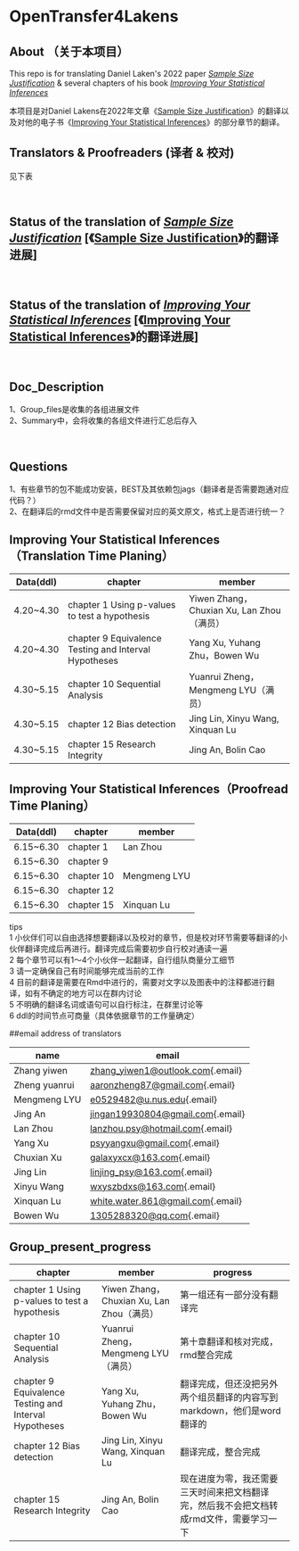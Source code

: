 # OpenTransfer4Lakens

## About （关于本项目）

This repo is for translating Daniel Laken's 2022 paper [*Sample Size Justification*](https://doi.org/10.1525/collabra.33267) & several chapters of his book [*Improving Your Statistical Inferences*](https://lakens.github.io/statistical_inferences/)

本项目是对Daniel Lakens在2022年文章《[Sample Size Justification](https://doi.org/10.1525/collabra.33267)》的翻译以及对他的电子书《[Improving Your Statistical Inferences](https://lakens.github.io/statistical_inferences/)》的部分章节的翻译。

## Translators & Proofreaders (译者 & 校对)

见下表

<br>

## Status of the translation of [*Sample Size Justification*](https://doi.org/10.1525/collabra.33267) [《[Sample Size Justification](https://doi.org/10.1525/collabra.33267)》的翻译进展]

<br>

## Status of the translation of [*Improving Your Statistical Inferences*](https://lakens.github.io/statistical_inferences/) [《[Improving Your Statistical Inferences](https://lakens.github.io/statistical_inferences/)》的翻译进展]

<br>

## Doc_Description

1、Group_files是收集的各组进展文件\
2、Summary中，会将收集的各组文件进行汇总后存入

<br>

## Questions

1、有些章节的包不能成功安装，BEST及其依赖包jags（翻译者是否需要跑通对应代码？）\
2、在翻译后的rmd文件中是否需要保留对应的英文原文，格式上是否进行统一？

## Improving Your Statistical Inferences（Translation Time Planing）

| Data(ddl)  | chapter                                               | member                                    |
|-----------------------------|-----------------------|--------------------|
| 4.20\~4.30 | chapter 1 Using p-values to test a hypothesis         | Yiwen Zhang，Chuxian Xu, Lan Zhou（满员） |
| 4.20\~4.30 | chapter 9 Equivalence Testing and Interval Hypotheses | Yang Xu, Yuhang Zhu，Bowen Wu             |
| 4.30\~5.15 | chapter 10 Sequential Analysis                        | Yuanrui Zheng， Mengmeng LYU（满员）      |
| 4.30\~5.15 | chapter 12 Bias detection                             | Jing Lin, Xinyu Wang, Xinquan Lu          |
| 4.30\~5.15 | chapter 15 Research Integrity                         | Jing An, Bolin Cao                        |

## Improving Your Statistical Inferences（Proofread Time Planing）

| Data(ddl)  | chapter    | member       |
|------------|------------|--------------|
| 6.15\~6.30 | chapter 1  | Lan Zhou     |
| 6.15\~6.30 | chapter 9  |              |
| 6.15\~6.30 | chapter 10 | Mengmeng LYU |
| 6.15\~6.30 | chapter 12 |              |
| 6.15\~6.30 | chapter 15 | Xinquan Lu   |

tips\
1 小伙伴们可以自由选择想要翻译以及校对的章节，但是校对环节需要等翻译的小伙伴翻译完成后再进行。翻译完成后需要初步自行校对通读一遍\
2 每个章节可以有1～4个小伙伴一起翻译，自行组队商量分工细节\
3 请一定确保自己有时间能够完成当前的工作\
4 目前的翻译是需要在Rmd中进行的，需要对文字以及图表中的注释都进行翻译，如有不确定的地方可以在群内讨论\
5 不明确的翻译名词或语句可以自行标注，在群里讨论等\
6 ddl的时间节点可商量（具体依据章节的工作量确定）

##email address of translators

| name          | email                                                                  |
|------------------|------------------------------------------------------|
| Zhang yiwen   | [zhang_yiwen1\@outlook.com](mailto:zhang_yiwen1@outlook.com){.email}   |
| Zheng yuanrui | [aaronzheng87\@gmail.com](mailto:aaronzheng87@gmail.com){.email}       |
| Mengmeng LYU  | [e0529482\@u.nus.edu](mailto:e0529482@u.nus.edu){.email}               |
| Jing An       | [jingan19930804\@gmail.com](mailto:jingan19930804@gmail.com){.email}   |
| Lan Zhou      | [lanzhou.psy\@hotmail.com](mailto:lanzhou.psy@hotmail.com){.email}     |
| Yang Xu       | [psyyangxu\@gmail.com](mailto:psyyangxu@gmail.com){.email}             |
| Chuxian Xu    | [galaxyxcx\@163.com](mailto:galaxyxcx@163.com){.email}                 |
| Jing Lin      | [linjing_psy\@163.com](mailto:linjing_psy@163.com){.email}             |
| Xinyu Wang    | [wxyszbdxs\@163.com](mailto:wxyszbdxs@163.com){.email}                 |
| Xinquan Lu    | [white.water.861\@gmail.com](mailto:white.water.861@gmail.com){.email} |
| Bowen Wu      | [1305288320\@qq.com](mailto:1305288320@qq.com){.email}                 |

## Group_present_progress

| chapter                                               | member                                    | progress                                                                                |
|----------------------|----------------------|----------------------------|
| chapter 1 Using p-values to test a hypothesis         | Yiwen Zhang，Chuxian Xu, Lan Zhou（满员） | 第一组还有一部分没有翻译完                                                              |
| chapter 10 Sequential Analysis                        | Yuanrui Zheng， Mengmeng LYU（满员）      | 第十章翻译和核对完成，rmd整合完成                                                       |
| chapter 9 Equivalence Testing and Interval Hypotheses | Yang Xu, Yuhang Zhu，Bowen Wu             | 翻译完成，但还没把另外两个组员翻译的内容写到markdown，他们是word翻译的                  |
| chapter 12 Bias detection                             | Jing Lin, Xinyu Wang, Xinquan Lu          | 翻译完成，整合完成                                                                      |
| chapter 15 Research Integrity                         | Jing An, Bolin Cao                        | 现在进度为零，我还需要三天时间来把文档翻译完，然后我不会把文档转成rmd文件，需要学习一下 |
